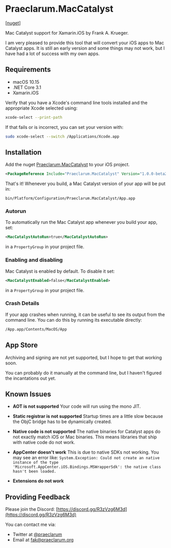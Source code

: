 # Praeclarum.MacCatalyst

[[nuget](https://www.nuget.org/packages/Praeclarum.MacCatalyst/)]

Mac Catalyst support for Xamarin.iOS by Frank A. Krueger.

I am very pleased to provide this tool that will convert your iOS apps to
Mac Catalyst apps. It is still an early version and some things may not
work, but I have had a lot of success with my own apps.



## Requirements

* macOS 10.15
* .NET Core 3.1
* Xamarin.iOS

Verify that you have a Xcode's command line tools installed and the appropriate Xcode
selected using:

```bash
xcode-select --print-path
```

If that fails or is incorrect, you can set your version with:

```bash
sudo xcode-select --switch /Applications/Xcode.app
```

## Installation

Add the nuget [Praeclarum.MacCatalyst](https://www.nuget.org/packages/Praeclarum.MacCatalyst/) to your iOS project.

```xml
<PackageReference Include="Praeclarum.MacCatalyst" Version="1.0.0-beta2" />
```

That's it! Whenever you build, a Mac Catalyst version of your app will be put in:

```
bin/Platform/Configuration/Praeclarum.MacCatalyst/App.app
```

### Autorun

To automatically run the Mac Catalyst app whenever you build your app, set:

```xml
<MacCatalystAutoRun>true</MacCatalystAutoRun>
```

in a `PropertyGroup` in your project file.

### Enabling and disabling

Mac Catalyst is enabled by default. To disable it set:

```xml
<MacCatalystEnabled>false</MacCatalystEnabled>
```

in a `PropertyGroup` in your project file.

### Crash Details

If your app crashes when running, it can be useful to see its output from the command line.
You can do this by running its executable directly:

```bash
/App.app/Contents/MacOS/App
```


## App Store

Archiving and signing are not yet supported, but I hope to get that working soon.

You can probably do it manually at the command line, but I haven't figured the incantations out yet.


## Known Issues

* **AOT is not supported** Your code will run using the mono JIT.

* **Static registrar is not supported** Startup times are a little slow because the ObjC bridge has to be dynamically created.

* **Native code is not supported** The native binaries for Catalyst apps do not exactly match iOS or Mac binaries. This means libraries that ship with native code do not work.

* **AppCenter doesn't work** This is due to native SDKs not working. You may see an error like: `System.Exception: Could not create an native instance of the type 'Microsoft.AppCenter.iOS.Bindings.MSWrapperSdk': the native class hasn't been loaded.`

* **Extensions do not work**


## Providing Feedback

Please join the Discord: [https://discord.gg/R3zVzg6M3d](https://discord.gg/R3zVzg6M3d)

You can contact me via:

* Twitter at [@praeclarum](https://twitter.com/praeclarum)
* Email at [fak@praeclarum.org](mailto:fak@praeclarum.org)



